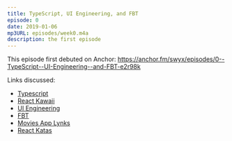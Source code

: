 ```yaml
---
title: TypeScript, UI Engineering, and FBT
episode: 0
date: 2019-01-06
mp3URL: episodes/week0.m4a
description: the first episode
---
```


This episode first debuted on Anchor: https://anchor.fm/swyx/episodes/0--TypeScript--UI-Engineering--and-FBT-e2r98k

Links discussed:

- [Typescript](https://reddit.com/r/reactjs/comments/abtrxy/everything_i_write_in_2019_will_be_in_typescript/)
- [React Kawaii](https://reddit.com/r/reactjs/comments/ac8yyt/react_kawaii_cute_react_svg_components/)
- [UI Engineering](https://reddit.com/r/reactjs/comments/ab2184/the_elements_of_ui_engineering/)
- [FBT](https://reddit.com/r/reactjs/comments/ac8m69/fbt_has_been_open_sourced_framework_used_for/)
- [Movies App Lynks](https://reddit.com/r/reactjs/comments/act2sy/only_hooks_functional_components/)
- [React Katas](https://reddit.com/r/reactjs/comments/acwzt0/im_making_a_react_katas_to_practice/)
